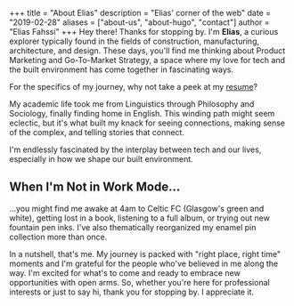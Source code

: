 +++
title = "About Elias"
description = "Elias' corner of the web"
date = "2019-02-28"
aliases = ["about-us", "about-hugo", "contact"]
author = "Elias Fahssi"
+++
Hey there! Thanks for stopping by. I'm **Elias**, a curious explorer typically found in the fields of construction, manufacturing, architecture, and design. These days, you'll find me thinking about Product Marketing and Go-To-Market Strategy, a space where my love for tech and the built environment has come together in fascinating ways. 

For the specifics of my journey, why not take a peek at my [resume](https://elias.fahssi.ca/resume)?

My academic life took me from Linguistics through Philosophy and Sociology, finally finding home in English. This winding path might seem eclectic, but it's what built my knack for seeing connections, making sense of the complex, and telling stories that connect.

I'm endlessly fascinated by the interplay between tech and our lives, especially in how we shape our built environment. 

## When I'm Not in Work Mode...

...you might find me awake at 4am to Celtic FC (Glasgow's green and white), getting lost in a book, listening to a full album, or trying out new fountain pen inks. I've also thematically reorganized my enamel pin collection more than once.

In a nutshell, that's me. My journey is packed with "right place, right time" moments and I'm grateful for the people who've believed in me along the way. I'm excited for what's to come and ready to embrace new opportunities with open arms. So, whether you're here for professional interests or just to say hi, thank you for stopping by. I appreciate it.

